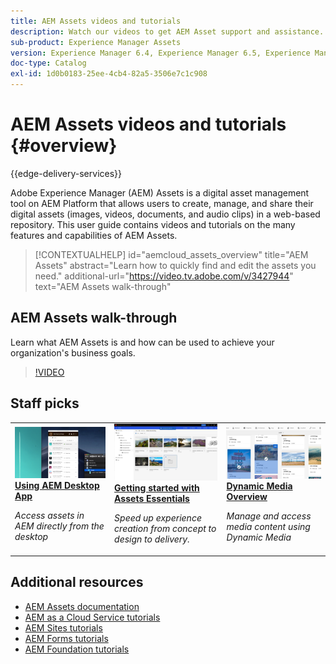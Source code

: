 ```yaml
---
title: AEM Assets videos and tutorials
description: Watch our videos to get AEM Asset support and assistance.
sub-product: Experience Manager Assets
version: Experience Manager 6.4, Experience Manager 6.5, Experience Manager as a Cloud Service
doc-type: Catalog
exl-id: 1d0b0183-25ee-4cb4-82a5-3506e7c1c908
---
```

# AEM Assets videos and tutorials {#overview}

{{edge-delivery-services}}

Adobe Experience Manager (AEM) Assets is a digital asset management tool on AEM Platform that allows users to create, manage, and share their digital assets (images, videos, documents, and audio clips) in a web-based repository. This user guide contains videos and tutorials on the many features and capabilities of AEM Assets.

>[!CONTEXTUALHELP]
>id="aemcloud_assets_overview"
>title="AEM Assets"
>abstract="Learn how to quickly find and edit the assets you need."
>additional-url="https://video.tv.adobe.com/v/3427944" text="AEM Assets walk-through"

## AEM Assets walk-through

Learn what AEM Assets is and how can be used to achieve your organization's business goals.

>[!VIDEO](https://video.tv.adobe.com/v/3427944?learn=on)

<div id="recs-overview-body-1"></div>
<div id="recs-overview-body-2"></div>
<div id="recs-overview-body-3"></div>
<div id="recs-overview-body-4"></div>
<div id="recs-overview-body-5"></div>
<div id="recs-overview-body-6"></div>

<div id="staff-picks-section">

## Staff picks

<table>
<td>
   <a href="./creative-workflows/aem-desktop-app.md">
   <img alt="Enhanced Smart Tags" src="./assets/overview/desktop-app.png" />
   </a>
   <div>
      <a href="./creative-workflows/aem-desktop-app.md">
      <strong>Using AEM Desktop App</strong>
      </a>
   </div>
   <p>
      <em>Access assets in AEM directly from the desktop</em>
   </p>
</td>
<td>
   <a href="../assets-essentials/overview.md">
   <img alt="AEM Assets Essentials" src="../assets-essentials/assets/overview/getting-started.png"/>
   </a>
   <div>
      <a href="../assets-essentials/overview.md">
      <strong>Getting started with Assets Essentials</strong>
      </a>
   </div>
   <p>
      <em>Speed up experience creation from concept to design to delivery.</em>
   <p>
</td>
<td>
   <a href="./dynamic-media/dynamic-media-overview-feature-video-use.md">
   <img alt="Dynamic Media Overview" src="./assets/overview/dynamic-media.png" />
   </a>
   <div>
      <a href="./dynamic-media/dynamic-media-overview-feature-video-use.md">
      <strong>Dynamic Media Overview</strong>
      </a>
   </div>
   <p>
      <em>Manage and access media content using Dynamic Media</em>
   <p>
</td>
</table>

</div>

## Additional resources

* [AEM Assets documentation](https://experienceleague.adobe.com/docs/experience-manager-65/assets/home.html?lang=en)
* [AEM as a Cloud Service tutorials](/help/cloud-service/overview.md)
* [AEM Sites tutorials](/help/sites/overview.md)
* [AEM Forms tutorials](/help/forms/overview.md)
* [AEM Foundation tutorials](/help/foundation/overview.md)
